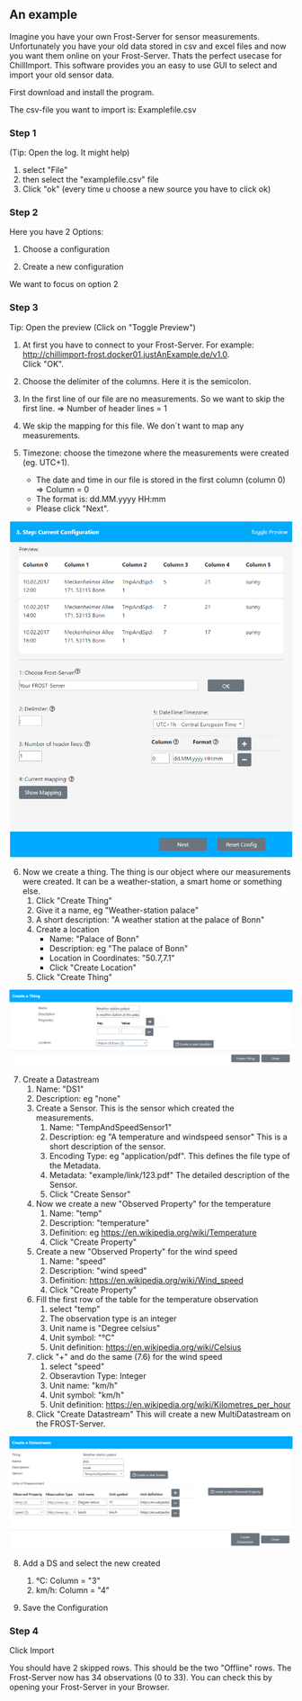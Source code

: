 ## An example

Imagine you have your own Frost-Server for sensor measurements. Unfortunately you have your old data stored in csv and excel files and now you want them online on your Frost-Server.
Thats the perfect usecase for ChillImport. This software provides you an easy to use GUI to select and import your old sensor data.

First download and install the program.

The csv-file you want to import is: Examplefile.csv

### Step 1 
(Tip: Open the log. It might help)
1.	select "File"
2.	then select the "examplefile.csv" file 
3.	Click "ok" (every time u choose a new source you have to click ok)

### Step 2
Here you have 2 Options:

1.	Choose a configuration

2.	Create a new configuration

We want to focus on option 2

### Step 3
Tip: Open the preview (Click on "Toggle Preview")

1.	At first you have to connect to your Frost-Server. For example: <http://chillimport-frost.docker01.justAnExample.de/v1.0>. \
	Click "OK".
   
2.	Choose the delimiter of the columns. Here it is the semicolon.

3.	In the first line of our file are no measurements.
	So we want to skip the first line. => Number of header lines = 1
   
4.	We skip the mapping for this file. We don´t want to map any measurements.

5.	Timezone: choose the timezone where the measurements were created  (eg. UTC+1).
	* The date and time in our file is stored in the first column (column 0) => Column = 0
	* The format is: dd.MM.yyyy HH:mm 
	* Please click "Next".

![](step03_01.png)
	
6.	Now we create a thing. The thing is our object where our measurements were created. It can be a weather-station, a smart home or something else. 
	1.	Click "Create Thing"
	2.	Give it a name, eg "Weather-station palace"
	3.	A short description: "A weather station at the palace of Bonn"
	4.	Create a location
		* Name: "Palace of Bonn"
		* Description: eg "The palace of Bonn"
		* Location in Coordinates: "50.7,7.1"
		* Click "Create Location"
	5.	Click "Create Thing"
	
![](step03_02.png)
	
7.	Create a Datastream
	1.	Name: "DS1"
	2.	Description: eg "none"
	3.	Create a Sensor. This is the sensor which created the measurements.
		1.	Name: "TempAndSpeedSensor1"
		2.	Description: eg "A temperature and windspeed sensor" This is a short description of the sensor.
		3.	Encoding Type: eg "application/pdf". This defines the file type of the Metadata.
		4.	Metadata: "example/link/123.pdf" The detailed description of the Sensor.
		5.	Click "Create Sensor"
	4.	Now we create a new "Observed Property" for the temperature
		1.	Name: "temp"
		2.	Description: "temperature"
		3.	Definition: eg <https://en.wikipedia.org/wiki/Temperature>
		4.	Click "Create Property"
	5.	Create a new "Observed Property" for the wind speed
		1.	Name: "speed"
		2.	Description: "wind speed"
		3.	Definition: <https://en.wikipedia.org/wiki/Wind_speed>
		4.	Click "Create Property"
	6.	Fill the first row of the table for the temperature observation
		1.	select "temp"
		2.	The observation type is an integer
		3.	Unit name is "Degree celsius"
		4.	Unit symbol: "°C"
		5.	Unit definition: <https://en.wikipedia.org/wiki/Celsius>
	7.	click "+" and do the same (7.6) for the wind speed
		1.	select "speed"
		2.	Obseravtion Type: Integer
		3.	Unit name: "km/h"
		4.	Unit symbol: "km/h"
		5.	Unit definition: <https://en.wikipedia.org/wiki/Kilometres_per_hour>
	8.	Click "Create Datastream" This will create a new MultiDatastream on the FROST-Server. 
	
![](step03_03.png)
	
8.	Add a DS and select the new created 
	1.	°C: Column = "3"
	2.	km/h: Column = "4"
	
9.	Save the Configuration

### Step 4
Click Import

You should have 2 skipped rows. This should be the two "Offline" rows.
The Frost-Server now has 34 observations (0 to 33).
You can check this by opening your Frost-Server in your Browser. 